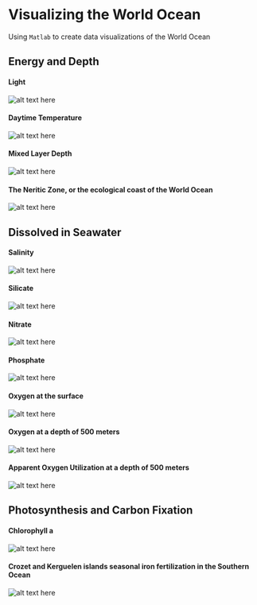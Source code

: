 Visualizing the World Ocean
================

Using `Matlab` to create data visualizations of the World Ocean

Energy and Depth
----------------

#### Light

![alt text here](/Users/matias/Desktop/FinalTask/Ocean_Maps/LightGIF.gif)

#### Daytime Temperature

![alt text here](/Users/matias/Desktop/FinalTask/Ocean_Maps/DayTemperatureGIF.gif)

#### Mixed Layer Depth

![alt text here](/Users/matias/Desktop/FinalTask/Ocean_Maps/MixedLayerDepthGIF.gif)

#### The Neritic Zone, or the ecological coast of the World Ocean

![alt text here](/Users/matias/Desktop/FinalTask/Ocean_Maps/NeriticZone.png)

Dissolved in Seawater
---------------------

#### Salinity

![alt text here](/Users/matias/Desktop/FinalTask/Ocean_Maps/SalinityGIF.gif)

#### Silicate

![alt text here](/Users/matias/Desktop/FinalTask/Ocean_Maps/SilicateGIF.gif)

#### Nitrate

![alt text here](/Users/matias/Desktop/FinalTask/Ocean_Maps/NitrateGIF.gif)

#### Phosphate

![alt text here](/Users/matias/Desktop/FinalTask/Ocean_Maps/PhosphateGIF.gif)

#### Oxygen at the surface

![alt text here](/Users/matias/Desktop/FinalTask/Ocean_Maps/SurfaceOxygenGIF.gif)

#### Oxygen at a depth of 500 meters

![alt text here](/Users/matias/Desktop/FinalTask/Ocean_Maps/500deepOxygenGIF.gif)

#### Apparent Oxygen Utilization at a depth of 500 meters

![alt text here](/Users/matias/Desktop/FinalTask/Ocean_Maps/500depthRespirationGIF.gif)

Photosynthesis and Carbon Fixation
----------------------------------

#### Chlorophyll a

![alt text here](/Users/matias/Desktop/FinalTask/Ocean_Maps/ChlorophyllGIF.gif)

#### Crozet and Kerguelen islands seasonal iron fertilization in the Southern Ocean

![alt text here](/Users/matias/Desktop/FinalTask/Ocean_Maps/KerguelenGIF.gif)
